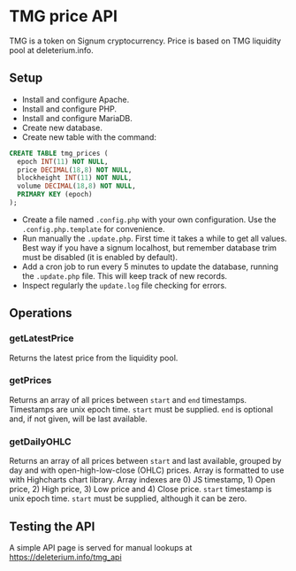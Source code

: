 # TMG price API
TMG is a token on Signum cryptocurrency. Price is based on TMG liquidity pool at deleterium.info.

## Setup
* Install and configure Apache.
* Install and configure PHP.
* Install and configure MariaDB.
* Create new database.
* Create new table with the command:
```sql
CREATE TABLE tmg_prices (
  epoch INT(11) NOT NULL,
  price DECIMAL(18,8) NOT NULL,
  blockheight INT(11) NOT NULL,
  volume DECIMAL(18,8) NOT NULL,
  PRIMARY KEY (epoch)
);
```
* Create a file named `.config.php` with your own configuration. Use the `.config.php.template` for convenience.
* Run manually the `.update.php`. First time it takes a while to get all values. Best way if you have a signum localhost, but remember database trim must be disabled (it is enabled by default).
* Add a cron job to run every 5 minutes to update the database, running the `.update.php` file. This will keep track of new records.
* Inspect regularly the `update.log` file checking for errors.

## Operations

### getLatestPrice
Returns the latest price from the liquidity pool.

### getPrices
Returns an array of all prices between `start` and `end` timestamps. Timestamps are unix epoch time. `start` must be supplied. `end` is optional and, if not given, will be last available.

### getDailyOHLC
Returns an array of all prices between `start` and last available, grouped by day and with open-high-low-close (OHLC) prices. Array is formatted to use with Highcharts chart library. Array indexes are 0) JS timestamp, 1) Open price, 2) High price, 3) Low price and 4) Close price. `start` timestamp is unix epoch time. `start` must be supplied, although it can be zero.

## Testing the API
A simple API page is served for manual lookups at https://deleterium.info/tmg_api
